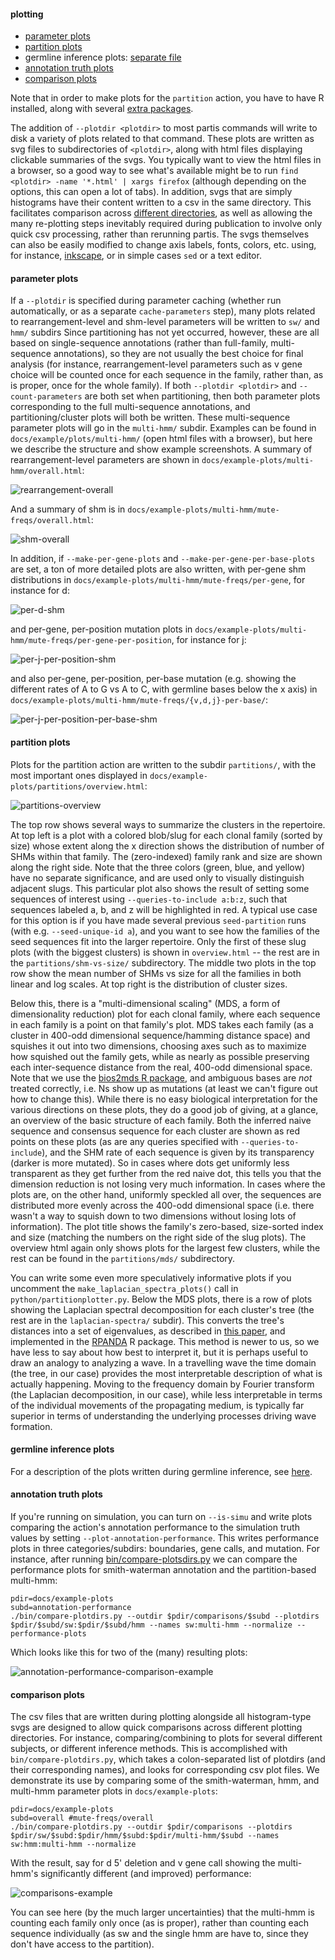 #### plotting
  * [parameter plots](#parameter-plots)
  * [partition plots](#partition-plots)
  * germline inference plots: [separate file](germline-inference.md)
  * [annotation truth plots](#annotation-truth-plots)
  * [comparison plots](#comparison-plots)

Note that in order to make plots for the `partition` action, you have to have R installed, along with several [extra packages](install.md#plotting).

The addition of `--plotdir <plotdir>` to most partis commands will write to disk a variety of plots related to that command.
These plots are written as svg files to subdirectories of `<plotdir>`, along with html files displaying clickable summaries of the svgs.
You typically want to view the html files in a browser, so a good way to see what's available might be to run `find <plotdir> -name '*.html' | xargs firefox` (although depending on the options, this can open a lot of tabs).
In addition, svgs that are simply histograms have their content written to a csv in the same directory.
This facilitates comparison across [different directories](#comparison-plots), as well as allowing the many re-plotting steps inevitably required during publication to involve only quick csv processing, rather than rerunning partis.
The svgs themselves can also be easily modified to change axis labels, fonts, colors, etc. using, for instance, [inkscape](https://inkscape.org/), or in simple cases `sed` or a text editor.

#### parameter plots

If a `--plotdir` is specified during parameter caching (whether run automatically, or as a separate `cache-parameters` step), many plots related to rearrangement-level and shm-level parameters will be written to `sw/` and `hmm/` subdirs
Since partitioning has not yet occurred, however, these are all based on single-sequence annotations (rather than full-family, multi-sequence annotations), so they are not usually the best choice for final analysis (for instance, rearrangement-level parameters such as v gene choice will be counted once for each sequence in the family, rather than, as is proper, once for the whole family).
If both `--plotdir <plotdir>` and `--count-parameters` are both set when partitioning, then both parameter plots corresponding to the full multi-sequence annotations, and partitioning/cluster plots will both be written.
These multi-sequence parameter plots will go in the `multi-hmm/` subdir.
Examples can be found in `docs/example/plots/multi-hmm/` (open html files with a browser), but here we describe the structure and show example screenshots.
A summary of rearrangement-level parameters are shown in `docs/example-plots/multi-hmm/overall.html`:

![rearrangement-overall](images/rearrangement-overall.png)

And a summary of shm is in `docs/example-plots/multi-hmm/mute-freqs/overall.html`:

![shm-overall](images/shm-overall.png)

In addition, if `--make-per-gene-plots` and `--make-per-gene-per-base-plots` are set, a ton of more detailed plots are also written, with per-gene shm distributions in `docs/example-plots/multi-hmm/mute-freqs/per-gene`, for instance for d:

![per-d-shm](images/per-d-shm.png)

and per-gene, per-position mutation plots in `docs/example-plots/multi-hmm/mute-freqs/per-gene-per-position`, for instance for j:

![per-j-per-position-shm](images/per-j-per-position-shm.png)

and also per-gene, per-position, per-base mutation (e.g. showing the different rates of A to G vs A to C, with germline bases below the x axis) in `docs/example-plots/multi-hmm/mute-freqs/{v,d,j}-per-base/`:

![per-j-per-position-per-base-shm](images/per-j-per-position-per-base-shm.png)

#### partition plots

Plots for the partition action are written to the subdir `partitions/`, with the most important ones displayed in `docs/example-plots/partitions/overview.html`:

![partitions-overview](images/partitions-overview.png)

The top row shows several ways to summarize the clusters in the repertoire.
At top left is a plot with a colored blob/slug for each clonal family (sorted by size) whose extent along the x direction shows the distribution of number of SHMs within that family.
The (zero-indexed) family rank and size are shown along the right side.
Note that the three colors (green, blue, and yellow) have no separate significance, and are used only to visually distinguish adjacent slugs.
This particular plot also shows the result of setting some sequences of interest using `--queries-to-include a:b:z`, such that sequences labeled a, b, and z will be highlighted in red.
A typical use case for this option is if you have made several previous `seed-partition` runs (with e.g. `--seed-unique-id a`), and you want to see how the families of the seed sequences fit into the larger repertoire.
Only the first of these slug plots (with the biggest clusters) is shown in `overview.html` -- the rest are in the `partitions/shm-vs-size/` subdirectory.
The middle two plots in the top row show the mean number of SHMs vs size for all the families in both linear and log scales.
At top right is the distribution of cluster sizes.

Below this, there is a "multi-dimensional scaling" (MDS, a form of dimensionality reduction) plot for each clonal family, where each sequence in each family is a point on that family's plot.
MDS takes each family (as a cluster in 400-odd dimensional sequence/hamming distance space) and squishes it out into two dimensions, choosing axes such as to maximize how squished out the family gets, while as nearly as possible preserving each inter-sequence distance from the real, 400-odd dimensional space.
Note that we use the [bios2mds R package](https://cran.r-project.org/web/packages/bios2mds/bios2mds.pdf), and ambiguous bases are *not* treated correctly, i.e. Ns show up as mutations (at least we can't figure out how to change this).
While there is no easy biological interpretation for the various directions on these plots, they do a good job of giving, at a glance, an overview of the basic structure of each family.
Both the inferred naive sequence and consensus sequence for each cluster are shown as red points on these plots (as are any queries specified with `--queries-to-include`), and the SHM rate of each sequence is given by its transparency (darker is more mutated).
So in cases where dots get uniformly less transparent as they get further from the red naive dot, this tells you that the dimension reduction is not losing very much information.
In cases where the plots are, on the other hand, uniformly speckled all over, the sequences are distributed more evenly across the 400-odd dimensional space (i.e. there wasn't a way to squish down to two dimensions without losing lots of information).
The plot title shows the family's zero-based, size-sorted index and size (matching the numbers on the right side of the slug plots).
The overview html again only shows plots for the largest few clusters, while the rest can be found in the `partitions/mds/` subdirectory.

You can write some even more speculatively informative plots if you uncomment the `make_laplacian_spectra_plots()` call in `python/partitionplotter.py`.
Below the MDS plots, there is a row of plots showing the Laplacian spectral decomposition for each cluster's tree (the rest are in the `laplacian-spectra/` subdir).
This converts the tree's distances into a set of eigenvalues, as described in [this paper](https://www.ncbi.nlm.nih.gov/pubmed/26658901), and implemented in the [RPANDA](https://besjournals.onlinelibrary.wiley.com/doi/full/10.1111/2041-210X.12526) R package.
This method is newer to us, so we have less to say about how best to interpret it, but it is perhaps useful to draw an analogy to analyzing a wave.
In a travelling wave the time domain (the tree, in our case) provides the most interpretable description of what is actually happening.
Moving to the frequency domain by Fourier transform (the Laplacian decomposition, in our case), while less interpretable in terms of the individual movements of the propagating medium, is typically far superior in terms of understanding the underlying processes driving wave formation.

#### germline inference plots

For a description of the plots written during germline inference, see [here](germline-inference.md).

#### annotation truth plots

If you're running on simulation, you can turn on `--is-simu` and write plots comparing the action's annotation performance to the simulation truth values by setting `--plot-annotation-performance`.
This writes performance plots in three categories/subdirs: boundaries, gene calls, and mutation.
For instance, after running [bin/compare-plotsdirs.py](#comparison-plots) we can compare the performance plots for smith-waterman annotation and the partition-based multi-hmm:
```
pdir=docs/example-plots
subd=annotation-performance
./bin/compare-plotdirs.py --outdir $pdir/comparisons/$subd --plotdirs $pdir/$subd/sw:$pdir/$subd/hmm --names sw:multi-hmm --normalize --performance-plots
```
Which looks like this for two of the (many) resulting plots:

![annotation-performance-comparison-example](images/annotation-performance-comparison-example.png)

#### comparison plots

The csv files that are written during plotting alongside all histogram-type svgs are designed to allow quick comparisons across different plotting directories.
For instance, comparing/combining to plots for several different subjects, or different inference methods.
This is accomplished with `bin/compare-plotdirs.py`, which takes a colon-separated list of plotdirs (and their corresponding names), and looks for corresponding csv plot files.
We demonstrate its use by comparing some of the smith-waterman, hmm, and multi-hmm parameter plots in `docs/example-plots`:

```
pdir=docs/example-plots
subd=overall #mute-freqs/overall
./bin/compare-plotdirs.py --outdir $pdir/comparisons --plotdirs $pdir/sw/$subd:$pdir/hmm/$subd:$pdir/multi-hmm/$subd --names sw:hmm:multi-hmm --normalize
```

With the result, say for d 5' deletion and v gene call showing the multi-hmm's significantly different (and improved) performance:

![comparisons-example](images/comparisons-example.png)

You can see here (by the much larger uncertainties) that the multi-hmm is counting each family only once (as is proper), rather than counting each sequence individually (as sw and the single hmm are have to, since they don't have access to the partition).
